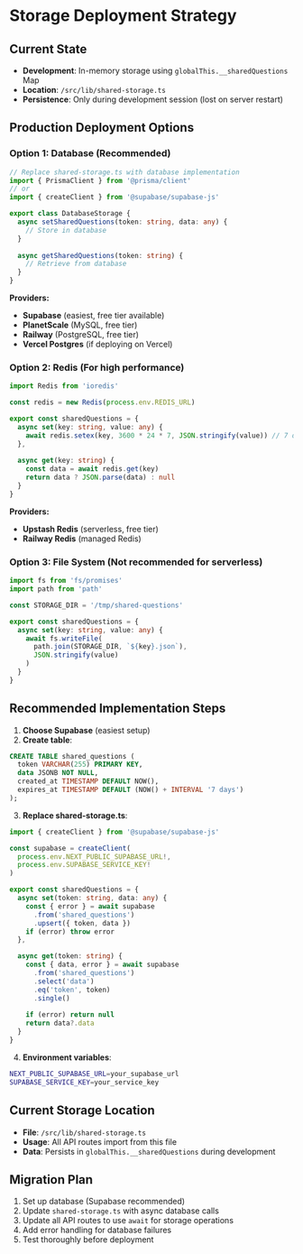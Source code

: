 # Storage Deployment Strategy

## Current State
- **Development**: In-memory storage using `globalThis.__sharedQuestions` Map
- **Location**: `/src/lib/shared-storage.ts`
- **Persistence**: Only during development session (lost on server restart)

## Production Deployment Options

### Option 1: Database (Recommended)
```typescript
// Replace shared-storage.ts with database implementation
import { PrismaClient } from '@prisma/client'
// or
import { createClient } from '@supabase/supabase-js'

export class DatabaseStorage {
  async setSharedQuestions(token: string, data: any) {
    // Store in database
  }
  
  async getSharedQuestions(token: string) {
    // Retrieve from database
  }
}
```

**Providers:**
- **Supabase** (easiest, free tier available)
- **PlanetScale** (MySQL, free tier)
- **Railway** (PostgreSQL, free tier)
- **Vercel Postgres** (if deploying on Vercel)

### Option 2: Redis (For high performance)
```typescript
import Redis from 'ioredis'

const redis = new Redis(process.env.REDIS_URL)

export const sharedQuestions = {
  async set(key: string, value: any) {
    await redis.setex(key, 3600 * 24 * 7, JSON.stringify(value)) // 7 days TTL
  },
  
  async get(key: string) {
    const data = await redis.get(key)
    return data ? JSON.parse(data) : null
  }
}
```

**Providers:**
- **Upstash Redis** (serverless, free tier)
- **Railway Redis** (managed Redis)

### Option 3: File System (Not recommended for serverless)
```typescript
import fs from 'fs/promises'
import path from 'path'

const STORAGE_DIR = '/tmp/shared-questions'

export const sharedQuestions = {
  async set(key: string, value: any) {
    await fs.writeFile(
      path.join(STORAGE_DIR, `${key}.json`), 
      JSON.stringify(value)
    )
  }
}
```

## Recommended Implementation Steps

1. **Choose Supabase** (easiest setup)
2. **Create table**:
```sql
CREATE TABLE shared_questions (
  token VARCHAR(255) PRIMARY KEY,
  data JSONB NOT NULL,
  created_at TIMESTAMP DEFAULT NOW(),
  expires_at TIMESTAMP DEFAULT (NOW() + INTERVAL '7 days')
);
```

3. **Replace shared-storage.ts**:
```typescript
import { createClient } from '@supabase/supabase-js'

const supabase = createClient(
  process.env.NEXT_PUBLIC_SUPABASE_URL!,
  process.env.SUPABASE_SERVICE_KEY!
)

export const sharedQuestions = {
  async set(token: string, data: any) {
    const { error } = await supabase
      .from('shared_questions')
      .upsert({ token, data })
    if (error) throw error
  },

  async get(token: string) {
    const { data, error } = await supabase
      .from('shared_questions')
      .select('data')
      .eq('token', token)
      .single()
    
    if (error) return null
    return data?.data
  }
}
```

4. **Environment variables**:
```bash
NEXT_PUBLIC_SUPABASE_URL=your_supabase_url
SUPABASE_SERVICE_KEY=your_service_key
```

## Current Storage Location
- **File**: `/src/lib/shared-storage.ts`  
- **Usage**: All API routes import from this file
- **Data**: Persists in `globalThis.__sharedQuestions` during development

## Migration Plan
1. Set up database (Supabase recommended)
2. Update `shared-storage.ts` with async database calls
3. Update all API routes to use `await` for storage operations
4. Add error handling for database failures
5. Test thoroughly before deployment